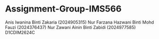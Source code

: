 # Assignment-Group-IMS566
Anis Iwanina Binti Zakaria (2024905315)
Nur Farzana Hazwani Binti Mohd Fauzi (2024376437)
Nur Zawani Ainin Binti Zabidi (2024977585)
D1CDIM2624C
